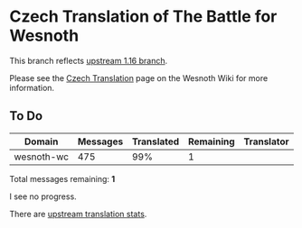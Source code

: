 # Czech Translation of The Battle for Wesnoth

This branch reflects [upstream 1.16 branch](https://github.com/wesnoth/wesnoth/tree/1.16).

Please see the [Czech Translation](https://wiki.wesnoth.org/CzechTranslation) page on the Wesnoth Wiki for more information.

## To Do

Domain | Messages | Translated | Remaining | Translator
------ | -------- | ---------- | --------- | ----------
wesnoth-wc | 475 | 99% | 1 |

Total messages remaining: **1**

I see no progress.

There are [upstream translation stats](https://www.wesnoth.org/gettext/?view=langs&version=branch&lang=cs).
